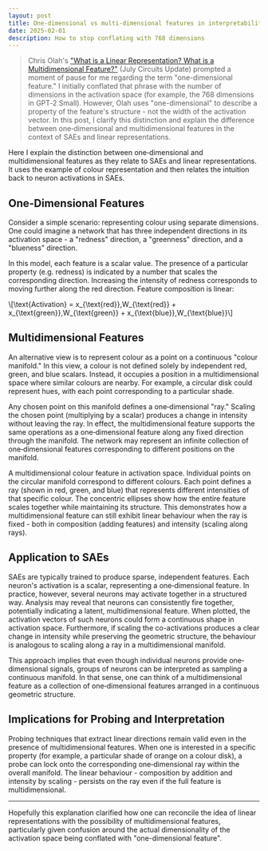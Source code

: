 ```yaml
---
layout: post
title: One-dimensional vs multi-dimensional features in interpretability
date: 2025-02-01
description: How to stop conflating with 768 dimensions
---
```


> Chris Olah's ["What is a Linear Representation? What is a Multidimensional Feature?"](https://transformer-circuits.pub/2024/july-update/index.html#linear-representations) (July Circuits Update) prompted a moment of pause for me regarding the term "one-dimensional feature." I initially conflated that phrase with the number of dimensions in the activation space (for example, the 768 dimensions in GPT‑2 Small). However, Olah uses "one-dimensional" to describe a property of the feature's structure - not the width of the activation vector. In this post, I clarify this distinction and explain the difference between one‑dimensional and multidimensional features in the context of SAEs and linear representations.

 
Here I explain the distinction between one‐dimensional and multidimensional features as they relate to SAEs and linear representations. It uses the example of colour representation and then relates the intuition back to neuron activations in SAEs.

## One‐Dimensional Features

Consider a simple scenario: representing colour using separate dimensions. One could imagine a network that has three independent directions in its activation space - a "redness" direction, a "greenness" direction, and a "blueness" direction.

In this model, each feature is a scalar value. The presence of a particular property (e.g. redness) is indicated by a number that scales the corresponding direction. Increasing the intensity of redness corresponds to moving further along the red direction. Feature composition is linear: 

\\[\text{Activation} = x_{\text{red}}\,W_{\text{red}} + x_{\text{green}}\,W_{\text{green}} + x_{\text{blue}}\,W_{\text{blue}}\\]

## Multidimensional Features

An alternative view is to represent colour as a point on a continuous "colour manifold." In this view, a colour is not defined solely by independent red, green, and blue scalars. Instead, it occupies a position in a multidimensional space where similar colours are nearby. For example, a circular disk could represent hues, with each point corresponding to a particular shade.

Any chosen point on this manifold defines a one‐dimensional "ray." Scaling the chosen point (multiplying by a scalar) produces a change in intensity without leaving the ray. In effect, the multidimensional feature supports the same operations as a one‐dimensional feature along any fixed direction through the manifold. The network may represent an infinite collection of one‐dimensional features corresponding to different positions on the manifold.



A multidimensional colour feature in activation space. Individual points on the circular manifold correspond to different colours. Each point defines a ray (shown in red, green, and blue) that represents different intensities of that specific colour. The concentric ellipses show how the entire feature scales together while maintaining its structure. This demonstrates how a multidimensional feature can still exhibit linear behaviour when the ray is fixed - both in composition (adding features) and intensity (scaling along rays).

## Application to SAEs

SAEs are typically trained to produce sparse, independent features. Each neuron's activation is a scalar, representing a one‐dimensional feature. In practice, however, several neurons may activate together in a structured way. Analysis may reveal that neurons can consistently fire together, potentially indicating a latent, multidimensional feature. When plotted, the activation vectors of such neurons could form a continuous shape in activation space. Furthermore, if scaling the co-activations produces a clear change in intensity while preserving the geometric structure, the behaviour is analogous to scaling along a ray in a multidimensional manifold.

This approach implies that even though individual neurons provide one‐dimensional signals, groups of neurons can be interpreted as sampling a continuous manifold. In that sense, one can think of a multidimensional feature as a collection of one‐dimensional features arranged in a continuous geometric structure.

## Implications for Probing and Interpretation

Probing techniques that extract linear directions remain valid even in the presence of multidimensional features. When one is interested in a specific property (for example, a particular shade of orange on a colour disk), a probe can lock onto the corresponding one‐dimensional ray within the overall manifold. The linear behaviour - composition by addition and intensity by scaling - persists on the ray even if the full feature is multidimensional.

---

Hopefully this explanation clarified how one can reconcile the idea of linear representations with the possibility of multidimensional features, particularly given confusion around the actual dimensionality of the activation space being conflated with "one-dimensional feature". 